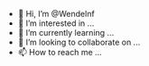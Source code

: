 - 👋 Hi, I’m @Wendelnf
- 👀 I’m interested in ...
- 🌱 I’m currently learning ...
- 💞️ I’m looking to collaborate on ...
- 📫 How to reach me ...

<!---
Wendelnf/Wendelnf is a ✨ special ✨ repository because its `README.md` (this file) appears on your GitHub profile.
You can click the Preview link to take a look at your changes.
--->
